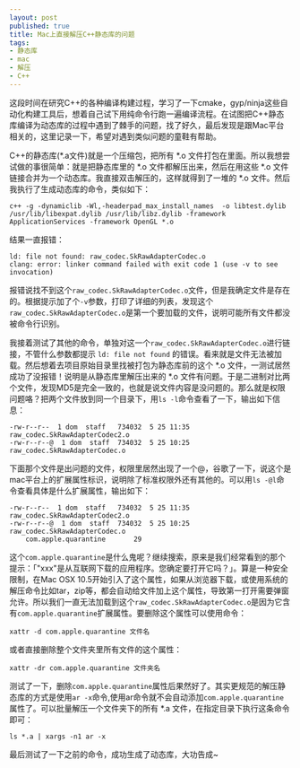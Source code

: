 ```yaml
---
layout: post
published: true
title: Mac上直接解压C++静态库的问题
tags:
- 静态库
- mac
- 解压
- C++
---
```


这段时间在研究C++的各种编译构建过程，学习了一下cmake，gyp/ninja这些自动化构建工具后，想着自己试下用纯命令行跑一遍编译流程。在试图把C++静态库编译为动态库的过程中遇到了棘手的问题，找了好久，最后发现是跟Mac平台相关的，这里记录一下，希望对遇到类似问题的童鞋有帮助。

C++的静态库(*.a文件)就是一个压缩包，把所有 *.o 文件打包在里面。所以我想尝试做的事很简单：就是把静态库里的 *.o 文件都解压出来，然后在用这些 *.o 文件链接合并为一个动态库。我直接双击解压的，这样就得到了一堆的 *.o 文件。然后我执行了生成动态库的命令，类似如下：

```
c++ -g -dynamiclib -Wl,-headerpad_max_install_names  -o libtest.dylib /usr/lib/libexpat.dylib /usr/lib/libz.dylib -framework ApplicationServices -framework OpenGL *.o  
```
结果一直报错： 

```
ld: file not found: raw_codec.SkRawAdapterCodec.o
clang: error: linker command failed with exit code 1 (use -v to see invocation)
```
报错说找不到这个`raw_codec.SkRawAdapterCodec.o`文件，但是我确定文件是存在的。根据提示加了个`-v`参数，打印了详细的列表，发现这个`raw_codec.SkRawAdapterCodec.o`是第一个要加载的文件，说明可能所有文件都没被命令行识别。

我接着测试了其他的命令，单独对这一个`raw_codec.SkRawAdapterCodec.o`进行链接，不管什么参数都提示 `ld: file not found` 的错误。看来就是文件无法被加载。然后想着去项目原始目录里找被打包为静态库前的这个 *.o 文件，一测试居然成功了没报错！说明是从静态库里解压出来的 *.o 文件有问题。于是二进制对比两个文件，发现MD5是完全一致的，也就是说文件内容是没问题的。那么就是权限问题咯？把两个文件放到同一个目录下，用`ls -l`命令查看了一下，输出如下信息：

```
-rw-r--r--  1 dom  staff   734032  5 25 11:35 raw_codec.SkRawAdapterCodec2.o
-rw-r--r--@  1 dom  staff  734032  5 25 10:25 raw_codec.SkRawAdapterCodec.o
```
下面那个文件是出问题的文件，权限里居然出现了一个@，谷歌了一下，说这个是mac平台上的扩展属性标识，说明除了标准权限外还有其他的。可以用`ls -@l`命令查看具体是什么扩展属性，输出如下：

```
-rw-r--r--  1 dom  staff   734032  5 25 11:35 raw_codec.SkRawAdapterCodec2.o
-rw-r--r--@  1 dom  staff  734032  5 25 10:25 raw_codec.SkRawAdapterCodec.o
	com.apple.quarantine	   29 
```
这个`com.apple.quarantine`是什么鬼呢？继续搜索，原来是我们经常看到的那个提示：「"xxx"是从互联网下载的应用程序。您确定要打开它吗？」。算是一种安全限制，在Mac OSX 10.5开始引入了这个属性，如果从浏览器下载，或使用系统的解压命令比如tar，zip等，都会自动给文件加上这个属性，导致第一打开需要弹窗允许。所以我们一直无法加载到这个`raw_codec.SkRawAdapterCodec.o`是因为它含有`com.apple.quarantine`扩展属性。要删除这个属性可以使用命令：

```
xattr -d com.apple.quarantine 文件名 
```
或者直接删除整个文件夹里所有文件的这个属性：

```
xattr -dr com.apple.quarantine 文件夹名  
```

测试了一下，删除`com.apple.quarantine`属性后果然好了。其实更规范的解压静态库的方式是使用`ar -x`命令,使用ar命令就不会自动添加`com.apple.quarantine`属性了。可以批量解压一个文件夹下的所有 *.a 文件，在指定目录下执行这条命令即可：

```
ls *.a | xargs -n1 ar -x
```
最后测试了一下之前的命令，成功生成了动态库，大功告成~
